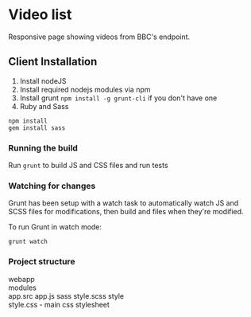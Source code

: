 Video list
============

Responsive page showing videos from BBC's endpoint.

Client Installation
--------------------

1. Install nodeJS
2. Install required nodejs modules via npm
3. Install grunt ``` npm install -g grunt-cli ``` if you don't have one
3. Ruby and Sass

```
npm install
gem install sass
```


### Running the build
Run `grunt` to build JS and CSS files and run tests


### Watching for changes
Grunt has been setup with a watch task to automatically watch JS and SCSS files for modifications, then build and files when they're modified.

To run Grunt in watch mode:
```
grunt watch
```


### Project structure

webapp  
    modules  
        app.src
            app.js
    sass
        style.scss
    style  
        style.css                - main css stylesheet  
